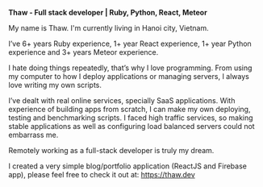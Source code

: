 **Thaw - Full stack developer | Ruby, Python, React, Meteor**

My name is Thaw. I'm currently living in Hanoi city, Vietnam.

I’ve 6+ years Ruby experience, 1+ year React experience, 1+ year Python experience and 3+ years Meteor experience.

I hate doing things repeatedly, that’s why I love programming. From using my computer to how I deploy applications or managing servers, I always love writing my own scripts.

I’ve dealt with real online services, specially SaaS applications. With experience of building apps from scratch, I can make my own deploying, testing and benchmarking scripts. I faced high traffic services, so making stable applications as well as configuring load balanced servers could not embarrass me.

Remotely working as a full-stack developer is truly my dream.

I created a very simple blog/portfolio application (ReactJS and Firebase app), please feel free to check it out at: https://thaw.dev
